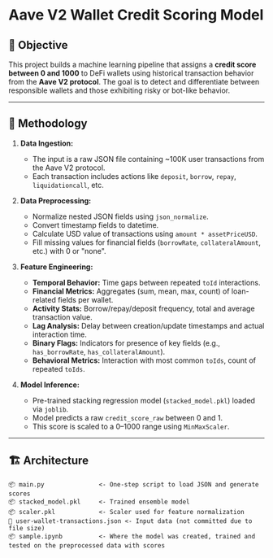 # Aave V2 Wallet Credit Scoring Model

## 📌 Objective

This project builds a machine learning pipeline that assigns a **credit score between 0 and 1000** to DeFi wallets using historical transaction behavior from the **Aave V2 protocol**. The goal is to detect and differentiate between responsible wallets and those exhibiting risky or bot-like behavior.

---

## 🧠 Methodology

1. **Data Ingestion:**
   - The input is a raw JSON file containing ~100K user transactions from the Aave V2 protocol.
   - Each transaction includes actions like `deposit`, `borrow`, `repay`, `liquidationcall`, etc.

2. **Data Preprocessing:**
   - Normalize nested JSON fields using `json_normalize`.
   - Convert timestamp fields to datetime.
   - Calculate USD value of transactions using `amount * assetPriceUSD`.
   - Fill missing values for financial fields (`borrowRate`, `collateralAmount`, etc.) with 0 or "none".

3. **Feature Engineering:**
   - **Temporal Behavior:** Time gaps between repeated `toId` interactions.
   - **Financial Metrics:** Aggregates (sum, mean, max, count) of loan-related fields per wallet.
   - **Activity Stats:** Borrow/repay/deposit frequency, total and average transaction value.
   - **Lag Analysis:** Delay between creation/update timestamps and actual interaction time.
   - **Binary Flags:** Indicators for presence of key fields (e.g., `has_borrowRate`, `has_collateralAmount`).
   - **Behavioral Metrics:** Interaction with most common `toIds`, count of repeated `toIds`.

4. **Model Inference:**
   - Pre-trained stacking regression model (`stacked_model.pkl`) loaded via `joblib`.
   - Model predicts a raw `credit_score_raw` between 0 and 1.
   - This score is scaled to a 0–1000 range using `MinMaxScaler`.

---

## 🏗️ Architecture

```text
📦 main.py               <- One-step script to load JSON and generate scores
📦 stacked_model.pkl     <- Trained ensemble model
📦 scaler.pkl            <- Scaler used for feature normalization
📄 user-wallet-transactions.json <- Input data (not committed due to file size)
📦 sample.ipynb          <- Where the model was created, trained and tested on the preprocessed data with scores

